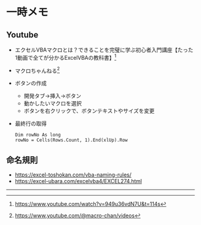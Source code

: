 # 一時メモ

## Youtube

- エクセルVBAマクロとは？できることを完璧に学ぶ初心者入門講座【たった1動画で全てが分かるExcelVBAの教科書】[^1]
- マクロちゃんねる[^2]

- ボタンの作成
  - 開発タブ→挿入→ボタン
  - 動かしたいマクロを選択
  - ボタンを右クリックで、ボタンテキストやサイズを変更

- 最終行の取得

  ```vba
  Dim rowNo As long
  rowNo = Cells(Rows.Count, 1).End(xlUp).Row
  ```

## 命名規則

- https://excel-toshokan.com/vba-naming-rules/
- https://excel-ubara.com/excelvba4/EXCEL274.html

---
[^1]: https://www.youtube.com/watch?v=949u36vdN7U&t=114s
[^2]: https://www.youtube.com/@macro-chan/videos
